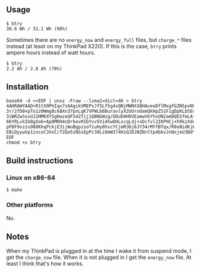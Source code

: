 ## Usage

    $ btry
    30.6 Wh / 31.1 Wh (98%)

Sometimes there are no `energy_now` and `energy_full` files, but `charge_*` files instead
(at least on my ThinkPad X220).  If this is the case, `btry` prints ampere hours instead
of watt hours.

    $ btry
    2.2 Ah / 2.8 Ah (78%)

## Installation

```
base64 -d <<EOF | unxz -Fraw --lzma2=dict=4K > btry
4AHRAWYAAD+R1tX9PhIqx7s6AgikVMEPsJf5Lf5g4xQNjMWNtO8HAveeDflMxgfGZN5pxN98AvJONoWtSD
3r/2fD8+pTo1z0Wmg8ckBXn37pnLqK7VPWLb6BuravlyX2UUroOamQkHpZS1FigDpKLb5Edf65UkxNpkoi
3iWRZwSsxUJ2HMKXYSgHwzeQFS4Zfij1QBNGWzg/UDubHHOVEamwVkYhsUN2am8QESfmLAf7Oi0zmMplZY
6KYRLvkIb8gXo6+Ap0MRH4nDrbevK5bYvv5Vi4hwOHLxcqLdj+xDcfvl2IKPHCj+h9kzXdcGxZDxGKxty3
pP8F9vzzu988KhqPckjE3ijWuBgpzsoTiuHy8hscYCjmR3Dj6JY34rMYfBTqx/R0xNidKjWtm2mdFbS6u2
EBiQyywVp1incoC3VxC/T2Qo5iNSsEpPc30Li9mW374HzQJDJNZNrCtp4bkvJnNxjeU3BdYhiv7XwA
EOF
chmod +x btry
```

## Build instructions

### Linux on x86-64

    $ make

### Other platforms

No.

## Notes

When my ThinkPad is plugged in at the time I wake it from suspend mode, I get the
`charge_now` file.  When it is not plugged in I get the `energy_now` file.  At least I
think that's how it works.
